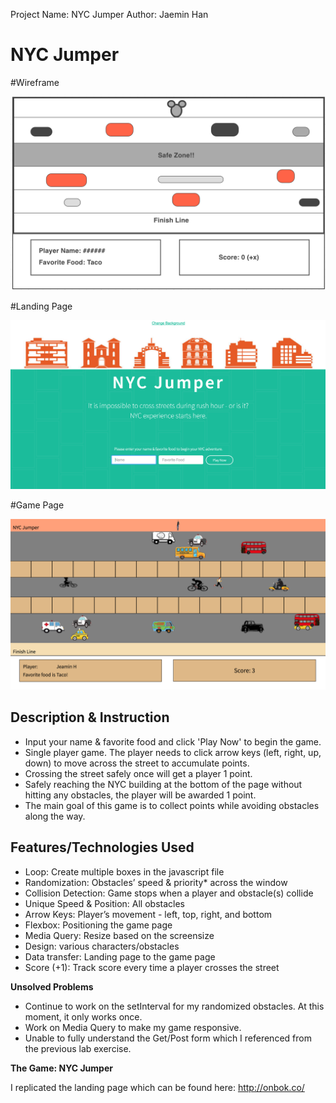 Project Name: NYC Jumper
Author: Jaemin Han

# NYC Jumper

#Wireframe

![](img/wireframe.png)

#Landing Page

![](img/landing_page.png)

#Game Page

![](img/game_page.png)

## Description & Instruction

- Input your name & favorite food and click 'Play Now' to begin the game.
- Single player game. The player needs to click arrow keys (left, right, up, down) to move across the street to accumulate points.
- Crossing the street safely once will get a player 1 point.
-  Safely reaching the NYC building at the bottom of the page without hitting any obstacles, the player will be awarded 1 point.
- The main goal of this game is to collect points while avoiding obstacles along the way.


## Features/Technologies Used

- Loop: Create multiple boxes in the javascript file
- Randomization: Obstacles’ speed & priority* across the window
- Collision Detection:  Game stops when a player and obstacle(s) collide
- Unique Speed & Position: All obstacles
- Arrow Keys: Player’s movement - left, top, right, and bottom
- Flexbox: Positioning the game page
- Media Query: Resize based on the screensize
- Design: various characters/obstacles
- Data transfer: Landing page to the game page
- Score (+1): Track score every time a player crosses the street

**Unsolved Problems**

- Continue to work on the setInterval for my randomized obstacles. At this moment, it only works once.
- Work on Media Query to make my game responsive.
- Unable to fully understand the Get/Post form which I referenced from the previous lab exercise.

**The Game: NYC Jumper**

I replicated the landing page which can be found here: http://onbok.co/


